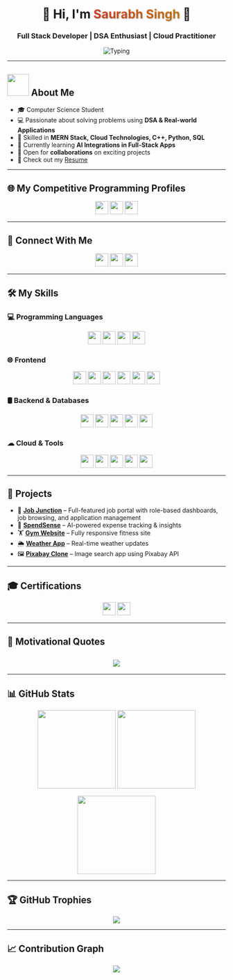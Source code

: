 <h1 align="center" style="display: flex; align-items: center; justify-content: center; gap: 15px;">

  <span>
    👋 Hi, I'm 
    <span style="background: linear-gradient(90deg, #FF512F, #F09819); -webkit-background-clip: text; -webkit-text-fill-color: transparent; font-weight: bold; text-shadow: 1px 1px 3px rgba(0,0,0,0.3);">
      Saurabh Singh
    </span> 🚀
  </span>
</h1>

<h3 align="center">
  Full Stack Developer | DSA Enthusiast | Cloud Practitioner
</h3>

<p align="center" style="display: flex; align-items: center; justify-content: center; gap: 10px;">
  <img src="https://readme-typing-svg.herokuapp.com?font=Fira+Code&color=F7DC6F&size=25&center=true&vCenter=true&width=600&height=100&lines=Always+Learning+New+Things" alt="Typing"/>
</p>


---

## <picture><img src="https://github.com/7oSkaaa/7oSkaaa/blob/main/Images/about_me.gif?raw=true" width="50px"></picture> About Me
- 🎓 Computer Science Student  
- 💻 Passionate about solving problems using **DSA & Real-world Applications**  
- 🚀 Skilled in **MERN Stack, Cloud Technologies, C++, Python, SQL**  
- 🌱 Currently learning **AI Integrations in Full-Stack Apps**  
- 📂 Open for **collaborations** on exciting projects  
- 📄 Check out my [Resume](https://docs.google.com/document/d/1hQumiRsW6dhpfxbioVJtFEve1P_GoI84/edit?usp=drive_link&ouid=100841607452338653941&rtpof=true&sd=true)  

---

## 🌐 My Competitive Programming Profiles
<p align="center">
  <a href="https://leetcode.com/saurabhxcod/"><img src="https://img.shields.io/badge/LeetCode-%23FFA116.svg?style=plastic&logo=LeetCode&logoColor=black" height="30"></a>
  <a href="https://www.codechef.com/users/saurabhxcod"><img src="https://img.shields.io/badge/CodeChef-%235B4638.svg?style=plastic&logo=CodeChef&logoColor=white" height="30"></a>
  <a href="https://auth.geeksforgeeks.org/user/saurabh_singh27"><img src="https://img.shields.io/badge/GeeksforGeeks-%230F9D58.svg?style=plastic&logo=geeksforgeeks&logoColor=white" height="30"></a>
</p>

---

## 🤝 Connect With Me
<p align="center">
  <a href="mailto:saurabhsingh272003@gmail.com"><img src="https://img.shields.io/badge/Gmail-D14836?style=plastic&logo=gmail&logoColor=white" height="30"/></a>
  <a href="https://www.linkedin.com/in/saurabh-singh-258a23289/"><img src="https://img.shields.io/badge/LinkedIn-0077B5?style=plastic&logo=linkedin&logoColor=white" height="30"/></a>
  <a href="https://github.com/saurabhxcod"><img src="https://img.shields.io/badge/GitHub-100000?style=plastic&logo=github&logoColor=white" height="30"/></a>
</p>

---

## 🛠️ My Skills

### 💻 Programming Languages
<p align="center">
  <img src="https://img.shields.io/badge/C++-00599C?style=plastic&logo=c%2B%2B&logoColor=white" height="30"/>
  <img src="https://img.shields.io/badge/Python-3776AB?style=plastic&logo=python&logoColor=white" height="30"/>
  <img src="https://img.shields.io/badge/JavaScript-F7DF1E?style=plastic&logo=javascript&logoColor=black" height="30"/>
  <img src="https://img.shields.io/badge/SQL-336791?style=plastic&logo=postgresql&logoColor=white" height="30"/>
</p>

### 🌐 Frontend
<p align="center">
  <img src="https://img.shields.io/badge/HTML5-E34F26?style=plastic&logo=html5&logoColor=white" height="30"/>
  <img src="https://img.shields.io/badge/CSS3-1572B6?style=plastic&logo=css3&logoColor=white" height="30"/>
  <img src="https://img.shields.io/badge/React-61DAFB?style=plastic&logo=react&logoColor=black" height="30"/>
  <img src="https://img.shields.io/badge/Next.js-000000?style=plastic&logo=next.js&logoColor=white" height="30"/>
  <img src="https://img.shields.io/badge/Tailwind_CSS-38B2AC?style=plastic&logo=tailwind-css&logoColor=white" height="30"/>
  <img src="https://img.shields.io/badge/Bootstrap-7952B3?style=plastic&logo=bootstrap&logoColor=white" height="30"/>
</p>

### 🛢️ Backend & Databases
<p align="center">
  <img src="https://img.shields.io/badge/Node.js-339933?style=plastic&logo=node.js&logoColor=white" height="30"/>
  <img src="https://img.shields.io/badge/Express.js-000000?style=plastic&logo=express&logoColor=white" height="30"/>
  <img src="https://img.shields.io/badge/MongoDB-47A248?style=plastic&logo=mongodb&logoColor=white" height="30"/>
  <img src="https://img.shields.io/badge/MySQL-4479A1?style=plastic&logo=mysql&logoColor=white" height="30"/>
  <img src="https://img.shields.io/badge/Supabase-3ECF8E?style=plastic&logo=supabase&logoColor=white" height="30"/>
</p>

### ☁ Cloud & Tools
<p align="center">
  <img src="https://img.shields.io/badge/Microsoft_Azure-0078D4?style=plastic&logo=microsoftazure&logoColor=white" height="30"/>
  <img src="https://img.shields.io/badge/Git-F05032?style=plastic&logo=git&logoColor=white" height="30"/>
  <img src="https://img.shields.io/badge/GitHub-181717?style=plastic&logo=github&logoColor=white" height="30"/>
  <img src="https://img.shields.io/badge/VS_Code-007ACC?style=plastic&logo=visual-studio-code&logoColor=white" height="30"/>
  <img src="https://img.shields.io/badge/Cursor-000000?style=plastic&logo=cursor&logoColor=white" height="30"/>
</p>


---

## 📌 Projects  
- 💼 **[Job Junction](https://job-portal-1-zxri.onrender.com/)** – Full-featured job portal with role-based dashboards, job browsing, and application management  
- 🚀 **[SpendSense](https://speed-sense-q66j.vercel.app/)** – AI-powered expense tracking & insights  
- 🏋 **[Gym Website](https://saurabhxcod.github.io/GymWebsite/)** – Fully responsive fitness site  
- 🌦 **[Weather App](https://weather-app-six-flax-22.vercel.app/)** – Real-time weather updates  
- 🖼 **[Pixabay Clone](https://pixabay-clone-silk.vercel.app/)** – Image search app using Pixabay API  
 

---

## 🎓 Certifications
<p align="center">
  <img src="https://img.shields.io/badge/Microsoft%20Azure%20Fundamentals-%230078D4.svg?style=plastic&logo=microsoftazure&logoColor=white" height="30"/>
  <img src="https://img.shields.io/badge/Meta%20Full%20Stack%20Developer-%230072C6.svg?style=plastic&logo=meta&logoColor=white" height="30"/>
</p>

---

## 💬 Motivational Quotes
<h2 align="center">
  <img src="https://readme-typing-svg.herokuapp.com?font=Fira+Code&size=28&duration=4000&pause=1000&color=FF512F&center=true&vCenter=true&width=900&lines=Dream+Big,+Work+Hard,+Stay+Humble;Talk+is+cheap.+Show+me+the+code;Code+is+like+humor.+When+you+have+to+explain+it,+it's+bad.">
</h2>

---

## 📊 GitHub Stats
<p align="center">
  <img src="https://github-readme-stats.vercel.app/api?username=saurabhxcod&show_icons=true&theme=radical" height="180"/>
  <img src="https://github-readme-stats.vercel.app/api/top-langs/?username=saurabhxcod&layout=compact&theme=radical" height="180"/>
</p>

<p align="center">
  <img src="https://github-readme-streak-stats.herokuapp.com/?user=saurabhxcod&theme=radical" height="180"/>
</p>

---

## 🏆 GitHub Trophies
<p align="center">
  <img src="https://github-profile-trophy.vercel.app/?username=saurabhxcod&theme=radical&no-frame=true&margin-w=15&margin-h=15"/>
</p>

---

## 📈 Contribution Graph
<p align="center">
  <img src="https://github-readme-activity-graph.vercel.app/graph?username=saurabhxcod&theme=react-dark&hide_border=true"/>
</p>
